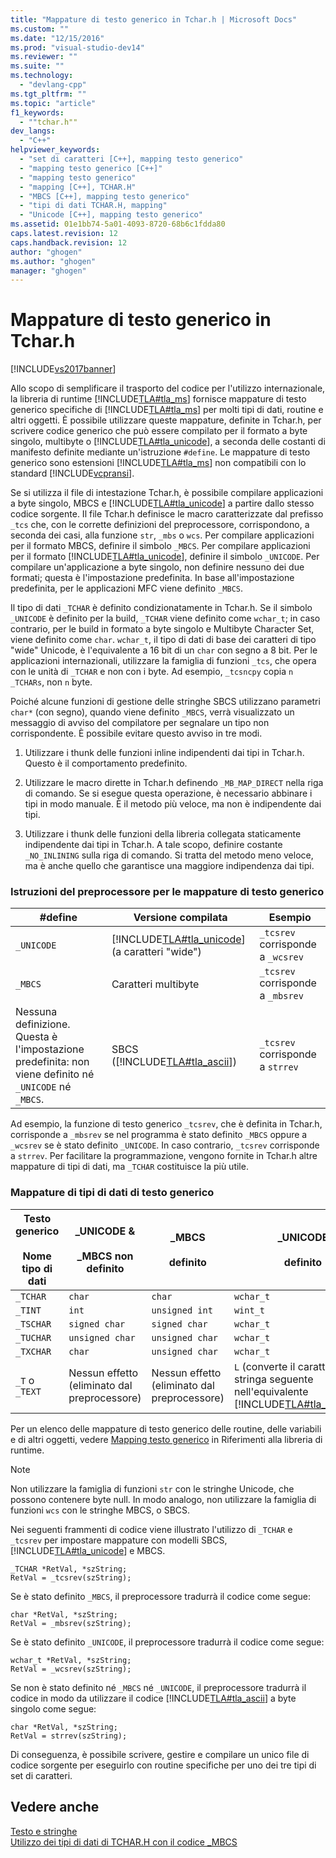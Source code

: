 ```yaml
---
title: "Mappature di testo generico in Tchar.h | Microsoft Docs"
ms.custom: ""
ms.date: "12/15/2016"
ms.prod: "visual-studio-dev14"
ms.reviewer: ""
ms.suite: ""
ms.technology: 
  - "devlang-cpp"
ms.tgt_pltfrm: ""
ms.topic: "article"
f1_keywords: 
  - ""tchar.h""
dev_langs: 
  - "C++"
helpviewer_keywords: 
  - "set di caratteri [C++], mapping testo generico"
  - "mapping testo generico [C++]"
  - "mapping testo generico"
  - "mapping [C++], TCHAR.H"
  - "MBCS [C++], mapping testo generico"
  - "tipi di dati TCHAR.H, mapping"
  - "Unicode [C++], mapping testo generico"
ms.assetid: 01e1bb74-5a01-4093-8720-68b6c1fdda80
caps.latest.revision: 12
caps.handback.revision: 12
author: "ghogen"
ms.author: "ghogen"
manager: "ghogen"
---
```

# Mappature di testo generico in Tchar.h
[!INCLUDE[vs2017banner](../assembler/inline/includes/vs2017banner.md)]

Allo scopo di semplificare il trasporto del codice per l'utilizzo internazionale, la libreria di runtime [!INCLUDE[TLA#tla_ms](../text/includes/tlasharptla_ms_md.md)] fornisce mappature di testo generico specifiche di [!INCLUDE[TLA#tla_ms](../text/includes/tlasharptla_ms_md.md)] per molti tipi di dati, routine e altri oggetti.  È possibile utilizzare queste mappature, definite in Tchar.h, per scrivere codice generico che può essere compilato per il formato a byte singolo, multibyte o [!INCLUDE[TLA#tla_unicode](../cpp/includes/tlasharptla_unicode_md.md)], a seconda delle costanti di manifesto definite mediante un'istruzione `#define`.  Le mappature di testo generico sono estensioni [!INCLUDE[TLA#tla_ms](../text/includes/tlasharptla_ms_md.md)] non compatibili con lo standard [!INCLUDE[vcpransi](../preprocessor/includes/vcpransi_md.md)].  
  
 Se si utilizza il file di intestazione Tchar.h, è possibile compilare applicazioni a byte singolo, MBCS e [!INCLUDE[TLA#tla_unicode](../cpp/includes/tlasharptla_unicode_md.md)] a partire dallo stesso codice sorgente.  Il file Tchar.h definisce le macro caratterizzate dal prefisso `_tcs` che, con le corrette definizioni del preprocessore, corrispondono, a seconda dei casi, alla funzione `str`, `_mbs` o `wcs`.  Per compilare applicazioni per il formato MBCS, definire il simbolo `_MBCS`.  Per compilare applicazioni per il formato [!INCLUDE[TLA#tla_unicode](../cpp/includes/tlasharptla_unicode_md.md)], definire il simbolo `_UNICODE`.  Per compilare un'applicazione a byte singolo, non definire nessuno dei due formati; questa è l'impostazione predefinita.  In base all'impostazione predefinita, per le applicazioni MFC viene definito `_MBCS`.  
  
 Il tipo di dati `_TCHAR` è definito condizionatamente in Tchar.h.  Se il simbolo `_UNICODE` è definito per la build, `_TCHAR` viene definito come `wchar_t`; in caso contrario, per le build in formato a byte singolo e Multibyte Character Set, viene definito come `char`. `wchar_t`, il tipo di dati di base dei caratteri di tipo "wide" Unicode, è l'equivalente a 16 bit di un `char` con segno a 8 bit. Per le applicazioni internazionali, utilizzare la famiglia di funzioni `_tcs`, che opera con le unità di `_TCHAR` e non con i byte.  Ad esempio, `_tcsncpy` copia `n` `_TCHARs`, non `n` byte.  
  
 Poiché alcune funzioni di gestione delle stringhe SBCS utilizzano parametri `char*` \(con segno\), quando viene definito `_MBCS`, verrà visualizzato un messaggio di avviso del compilatore per segnalare un tipo non corrispondente.  È possibile evitare questo avviso in tre modi.  
  
1.  Utilizzare i thunk delle funzioni inline indipendenti dai tipi in Tchar.h.  Questo è il comportamento predefinito.  
  
2.  Utilizzare le macro dirette in Tchar.h definendo `_MB_MAP_DIRECT` nella riga di comando.  Se si esegue questa operazione, è necessario abbinare i tipi in modo manuale.  È il metodo più veloce, ma non è indipendente dai tipi.  
  
3.  Utilizzare i thunk delle funzioni della libreria collegata staticamente indipendente dai tipi in Tchar.h.  A tale scopo, definire costante `_NO_INLINING` sulla riga di comando.  Si tratta del metodo meno veloce, ma è anche quello che garantisce una maggiore indipendenza dai tipi.  
  
### Istruzioni del preprocessore per le mappature di testo generico  
  
|\#define|Versione compilata|Esempio|  
|--------------|------------------------|-------------|  
|`_UNICODE`|[!INCLUDE[TLA#tla_unicode](../cpp/includes/tlasharptla_unicode_md.md)] \(a caratteri "wide"\)|`_tcsrev` corrisponde a `_wcsrev`|  
|`_MBCS`|Caratteri multibyte|`_tcsrev` corrisponde a `_mbsrev`|  
|Nessuna definizione. Questa è l'impostazione predefinita: non viene definito né `_UNICODE` né `_MBCS`.|SBCS \([!INCLUDE[TLA#tla_ascii](../text/includes/tlasharptla_ascii_md.md)]\)|`_tcsrev` corrisponde a `strrev`|  
  
 Ad esempio, la funzione di testo generico `_tcsrev`, che è definita in Tchar.h, corrisponde a `_mbsrev` se nel programma è stato definito `_MBCS` oppure a `_wcsrev` se è stato definito `_UNICODE`.  In caso contrario, `_tcsrev` corrisponde a `strrev`.  Per facilitare la programmazione, vengono fornite in Tchar.h altre mappature di tipi di dati, ma `_TCHAR` costituisce la più utile.  
  
### Mappature di tipi di dati di testo generico  
  
|Testo generico<br /><br /> Nome tipo di dati|\_UNICODE &<br /><br /> \_MBCS non definito|\_MBCS<br /><br /> definito|\_UNICODE<br /><br /> definito|  
|------------------------------------------|-----------------------------------------|-------------------------|----------------------------|  
|`_TCHAR`|`char`|`char`|`wchar_t`|  
|`_TINT`|`int`|`unsigned int`|`wint_t`|  
|`_TSCHAR`|`signed char`|`signed char`|`wchar_t`|  
|`_TUCHAR`|`unsigned char`|`unsigned char`|`wchar_t`|  
|`_TXCHAR`|`char`|`unsigned char`|`wchar_t`|  
|`_T` o `_TEXT`|Nessun effetto \(eliminato dal preprocessore\)|Nessun effetto \(eliminato dal preprocessore\)|`L` \(converte il carattere o la stringa seguente nell'equivalente [!INCLUDE[TLA#tla_unicode](../cpp/includes/tlasharptla_unicode_md.md)]\)|  
  
 Per un elenco delle mappature di testo generico delle routine, delle variabili e di altri oggetti, vedere [Mapping testo generico](../c-runtime-library/generic-text-mappings.md) in Riferimenti alla libreria di runtime.  
  
> [!NOTE]
>  Non utilizzare la famiglia di funzioni `str` con le stringhe Unicode, che possono contenere byte null.  In modo analogo, non utilizzare la famiglia di funzioni `wcs` con le stringhe MBCS, o SBCS.  
  
 Nei seguenti frammenti di codice viene illustrato l'utilizzo di `_TCHAR` e `_tcsrev` per impostare mappature con modelli SBCS, [!INCLUDE[TLA#tla_unicode](../cpp/includes/tlasharptla_unicode_md.md)] e MBCS.  
  
```  
_TCHAR *RetVal, *szString;  
RetVal = _tcsrev(szString);  
```  
  
 Se è stato definito `_MBCS`, il preprocessore tradurrà il codice come segue:  
  
```  
char *RetVal, *szString;  
RetVal = _mbsrev(szString);  
```  
  
 Se è stato definito `_UNICODE`, il preprocessore tradurrà il codice come segue:  
  
```  
wchar_t *RetVal, *szString;  
RetVal = _wcsrev(szString);  
```  
  
 Se non è stato definito né `_MBCS` né `_UNICODE`, il preprocessore tradurrà il codice in modo da utilizzare il codice [!INCLUDE[TLA#tla_ascii](../text/includes/tlasharptla_ascii_md.md)] a byte singolo come segue:  
  
```  
char *RetVal, *szString;  
RetVal = strrev(szString);  
```  
  
 Di conseguenza, è possibile scrivere, gestire e compilare un unico file di codice sorgente per eseguirlo con routine specifiche per uno dei tre tipi di set di caratteri.  
  
## Vedere anche  
 [Testo e stringhe](../text/text-and-strings-in-visual-cpp.md)   
 [Utilizzo dei tipi di dati di TCHAR.H con il codice \_MBCS](../text/using-tchar-h-data-types-with-mbcs-code.md)